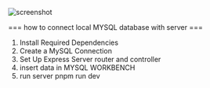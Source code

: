 ![screenshot](imageFolder/screenshot.png)

=== how to connect local MYSQL database with server ===
1. Install Required Dependencies
2. Create a MySQL Connection
3. Set Up Express Server router and controller
4. insert data in MYSQL WORKBENCH
5. run server pnpm run dev

